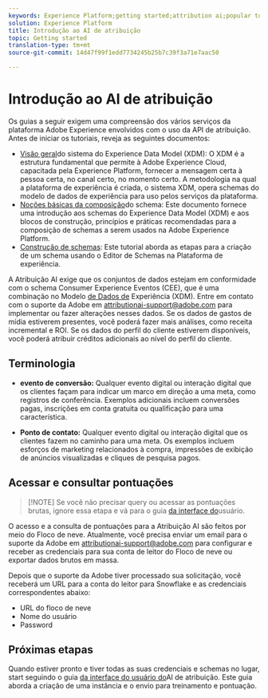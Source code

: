 ```yaml
---
keywords: Experience Platform;getting started;attribution ai;popular topics
solution: Experience Platform
title: Introdução ao AI de atribuição
topic: Getting started
translation-type: tm+mt
source-git-commit: 14d47f99f1edd7734245b25b7c39f3a71e7aac50

---
```



# Introdução ao AI de atribuição

Os guias a seguir exigem uma compreensão dos vários serviços da plataforma Adobe Experience envolvidos com o uso da API de atribuição. Antes de iniciar os tutoriais, reveja as seguintes documentos:

- [Visão geral](../../xdm/home.md)do sistema do Experience Data Model (XDM): O XDM é a estrutura fundamental que permite à Adobe Experience Cloud, capacitada pela Experience Platform, fornecer a mensagem certa à pessoa certa, no canal certo, no momento certo. A metodologia na qual a plataforma de experiência é criada, o sistema XDM, opera schemas do modelo de dados de experiência para uso pelos serviços da plataforma.
- [Noções básicas da composição](../../xdm/schema/composition.md)do schema: Este documento fornece uma introdução aos schemas do Experience Data Model (XDM) e aos blocos de construção, princípios e práticas recomendadas para a composição de schemas a serem usados na Adobe Experience Platform.
- [Construção de schemas](../../xdm/tutorials/create-schema-ui.md): Este tutorial aborda as etapas para a criação de um schema usando o Editor de Schemas na Plataforma de experiência.

A Atribuição AI exige que os conjuntos de dados estejam em conformidade com o schema Consumer Experience Eventos (CEE), que é uma combinação no Modelo [de Dados de](../../xdm/home.md) Experiência (XDM). Entre em contato com o suporte da Adobe em attributionai-support@adobe.com para implementar ou fazer alterações nesses dados. Se os dados de gastos de mídia estiverem presentes, você poderá fazer mais análises, como receita incremental e ROI. Se os dados do perfil do cliente estiverem disponíveis, você poderá atribuir créditos adicionais ao nível do perfil do cliente.

## Terminologia

- **evento de conversão:** Qualquer evento digital ou interação digital que os clientes façam para indicar um marco em direção a uma meta, como registros de conferência. Exemplos adicionais incluem conversões pagas, inscrições em conta gratuita ou qualificação para uma característica.

- **Ponto de contato:** Qualquer evento digital ou interação digital que os clientes fazem no caminho para uma meta. Os exemplos incluem esforços de marketing relacionados à compra, impressões de exibição de anúncios visualizadas e cliques de pesquisa pagos.

## Acessar e consultar pontuações

>[!NOTE] Se você não precisar query ou acessar as pontuações brutas, ignore essa etapa e vá para o guia [da interface do](./user-guide.md)usuário.

O acesso e a consulta de pontuações para a Atribuição AI são feitos por meio do Floco de neve. Atualmente, você precisa enviar um email para o suporte da Adobe em attributionai-support@adobe.com para configurar e receber as credenciais para sua conta de leitor do Floco de neve ou exportar dados brutos em massa.

Depois que o suporte da Adobe tiver processado sua solicitação, você receberá um URL para a conta do leitor para Snowflake e as credenciais correspondentes abaixo:

- URL do floco de neve
- Nome do usuário
- Password

## Próximas etapas

Quando estiver pronto e tiver todas as suas credenciais e schemas no lugar, start seguindo o guia [da interface do usuário do](./user-guide.md)AI de atribuição. Este guia aborda a criação de uma instância e o envio para treinamento e pontuação.